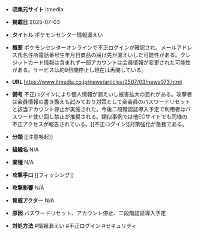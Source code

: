 - **収集元サイト**
itmedia

- **掲載日**
2025-07-03

- **タイトル**
ポケモンセンター情報漏えい

- **概要**
ポケモンセンターオンラインで不正ログインが確認され、メールアドレス氏名住所電話番号生年月日商品の届け先が漏えいした可能性がある。クレジットカード情報は含まれず一部アカウントは会員情報が変更された可能性がある。サービスは約9日間停止し現在は再開している。

- **URL**
https://www.itmedia.co.jp/news/articles/2507/03/news073.html

- **備考**
不正ログインにより個人情報が漏えいし被害拡大の恐れがある。攻撃者は会員情報の書き換えも試みており対策として全会員のパスワードリセットと該当アカウント停止が実施された。今後二段階認証導入予定で利用者はパスワード使い回し禁止が推奨される。類似事例では他ECサイトでも同様の不正アクセスが報告されている。[[不正ログイン]]対策強化が急務である。

- **分類**
[[注意喚起]]

- **組織名**
N/A

- **業種**
N/A

- **攻撃手口**
[[フィッシング]]

- **攻撃影響**
N/A

- **脅威アクター**
N/A

- **原因**
パスワードリセット、アカウント停止、二段階認証導入予定

- **対処方法**
#情報漏えい #不正ログイン #セキュリティ
